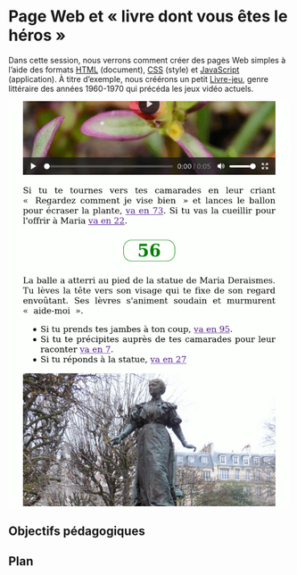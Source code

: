 # Page Web et « livre dont vous êtes le héros »

Dans cette session, nous verrons comment créer des pages Web simples à l’aide des formats [HTML](https://fr.wikipedia.org/wiki/Hypertext_Markup_Language) (document), [CSS](https://fr.wikipedia.org/wiki/Feuilles_de_style_en_cascade) (style) et [JavaScript](https://fr.wikipedia.org/wiki/JavaScript) (application). À titre d’exemple, nous créérons un petit [Livre-jeu](https://fr.wikipedia.org/wiki/Livre-jeu), genre littéraire des années 1960-1970 qui précéda les jeux vidéo actuels.

![Capture d’écran](https://raw.githubusercontent.com/AECS-17/AECS-informatique/master/web-livre-jeu/capture.png)

## Objectifs pédagogiques

## Plan
